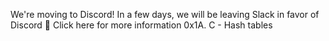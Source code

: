 
We're moving to Discord!
In a few days, we will be leaving Slack in favor of Discord 🎉
Click here for more information
0x1A. C - Hash tables
